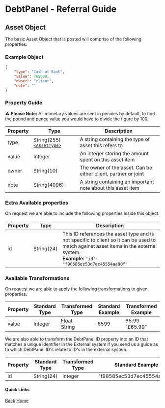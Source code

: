 # DebtPanel - Referral Guide

## Asset Object

The basic Asset Object that is posted will comprise of the following properties.

### Example Object

``` json
{
    "type": "Cash at Bank",
    "value": 765000,
    "owner": "client",
    "note": ""
}
```

### Property Guide

:warning: **Please Note:** All monetary values are sent in pennies by default, to find the pound and pence value you would have to divide the figure by 100.

Property | Type | Description
--- | --- | ---
type | String(255)[`<AssetType>`](../types/asset.md) | A string containing the type of asset this refers to
value | Integer | An integer storing the amount spent on this asset item
owner | String(10) | The owner of the asset. Can be either client, partner or joint
note | String(4096) | A string containing an important note about this asset item

### Extra Available properties

On request we are able to include the following properties inside this object.

Property | Type | Description
--- | --- | ---
id | String(24) | This ID references the asset type and is not specific to client so it can be used to match against asset items in the external system.<br />**Example:** `"id": "f98585ec53d7ec45554aa80f"`

### Available Transformations

On request we are able to apply the following transformations to given properties.

Property | Standard Type | Transformed Type | Standard Example | Transformed Example
--- | --- | --- | --- | ---
value | Integer | Float<br />String | 6599 | 65.99<br />"£65.99"

We are also able to transform the DebtPanel ID property into an ID that matches a unique identifier in the External system if you send us a guide as to which DebtPanel ID's relate to ID's in the external system.

Property | Standard Type | Transformed Type | Standard Example | Transformed Example
--- | --- | --- | --- | ---
id | String(24) | Integer | "f98585ec53d7ec45554aa80f" | 37

#### Quick Links

[Back](client.md) [Home](../readme.md)
